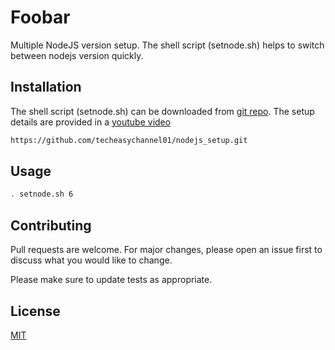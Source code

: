# Foobar

Multiple NodeJS version setup. The shell script (setnode.sh) helps to switch between nodejs version quickly. 

## Installation

The shell script (setnode.sh) can be downloaded from [git repo](https://github.com/techeasychannel01/nodejs_setup.git). The setup details are provided in a [youtube video](https://www.youtube.com)

```bash
https://github.com/techeasychannel01/nodejs_setup.git
```

## Usage

```sh
. setnode.sh 6
```

## Contributing
Pull requests are welcome. For major changes, please open an issue first to discuss what you would like to change.

Please make sure to update tests as appropriate.

## License
[MIT](https://choosealicense.com/licenses/mit/)